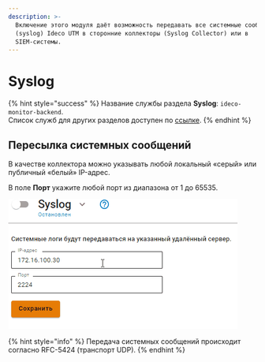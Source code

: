 ```yaml
---
description: >-
  Включение этого модуля даёт возможность передавать все системные сообщения
  (syslog) Ideco UTM в сторонние коллекторы (Syslog Collector) или в
  SIEM-системы.
---
```


# Syslog

{% hint style="success" %}
Название службы раздела **Syslog**: `ideco-monitor-backend`. \
Список служб для других разделов доступен по [ссылке](../server-management/terminal.md).
{% endhint %}

## Пересылка системных сообщений

В качестве коллектора можно указывать любой локальный «серый» или публичный «белый» IP-адрес.

В поле **Порт** укажите любой порт из диапазона от 1 до 65535.

![](../../.gitbook/assets/syslog.gif)

{% hint style="info" %}
Передача системных сообщений происходит согласно RFC-5424 (транспорт UDP).
{% endhint %}
